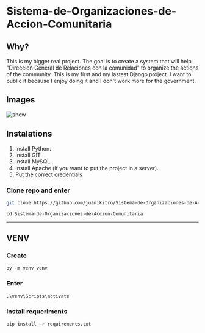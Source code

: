 # Sistema-de-Organizaciones-de-Accion-Comunitaria

## Why?

This is my bigger real project. The goal is to create a system that will help "Direccion General de Relaciones con la comunidad" to organize the actions of the community.
This is my first and my lastest Django project.
I want to public it because I enjoy doing it and I don't work more for the government.

## Images

![show](https://myoctocat.com/assets/images/base-octocat.svg)

## Instalations

1. Install Python.
2. Install GIT.
3. Install MySQL.
4. Install Apache (if you want to put the project in a server).
5. Put the correct credentials

### Clone repo and enter

```bash
git clone https://github.com/juanikitro/Sistema-de-Organizaciones-de-Accion-Comunitaria.git
```

```
cd Sistema-de-Organizaciones-de-Accion-Comunitaria
```

---

## VENV

### Create

```
py -m venv venv
```

### Enter

```
.\venv\Scripts\activate
```

### Install requeriments

```
pip install -r requirements.txt
```
